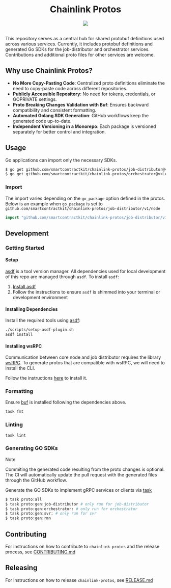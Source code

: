 <div align="center">
  <h1>Chainlink Protos</h1>
  <a><img src="https://github.com/smartcontractkit/chainlink-protos/actions/workflows/push-main.yml/badge.svg" /></a>
  <br/>
  <br/>
</div>

This repository serves as a central hub for shared protobuf definitions used across various services. Currently, it includes protobuf definitions and generated Go SDKs for the job-distributor and orchestrator services. Contributions and additional proto files for other services are welcome.

## Why use Chainlink Protos?

- **No More Copy-Pasting Code**: Centralized proto definitions eliminate the need to copy-paste code across different repositories.
- **Publicly Accessible Repository**: No need for tokens, credentials, or GOPRIVATE settings.
- **Proto Breaking Changes Validation with Buf**: Ensures backward compatibility and consistent formatting.
- **Automated Golang SDK Generation**: GitHub workflows keep the generated code up-to-date.
- **Independent Versioning in a Monorepo**: Each package is versioned separately for better control and integration.

## Usage

Go applications can import only the necessary SDKs.

```bash
$ go get github.com/smartcontractkit/chainlink-protos/job-distributor@v<LATEST_VERSION>
$ go get github.com/smartcontractkit/chainlink-protos/orchestrator@v<LATEST_VERSION>
```

### Import

The import varies depending on the `go_package` option defined in the protos.
Below is an example when `go_package` is set to `github.com/smartcontractkit/chainlink-protos/job-distributor/v1/node`

```go
import "github.com/smartcontractkit/chainlink-protos/job-distributor/v1/node"
```

## Development

### Getting Started

#### Setup

[asdf](https://asdf-vm.com/) is a tool version manager. All dependencies used for local development of this repo are
managed through `asdf`. To install `asdf`:

1. [Install asdf](https://asdf-vm.com/guide/getting-started.html)
2. Follow the instructions to ensure `asdf` is shimmed into your terminal or development environment

#### Installing Dependencies

Install the required tools using [asdf](https://asdf-vm.com/guide/getting-started.html):

```bash
./scripts/setup-asdf-plugin.sh
asdf install
```

#### Installing wsRPC

Communication between core node and job distributor requires the library [wsRPC](https://github.com/smartcontractkit/wsrpc). To generate protos that are compatible with wsRPC, we will need to install the CLI.

Follow the instructions [here](https://github.com/smartcontractkit/wsrpc?tab=readme-ov-file#set-up) to install it.

### Formatting

Ensure [buf](https://buf.build/product/cli) is installed following the dependencies above.

```bash
task fmt
```

### Linting

```bash
task lint
```

### Generating GO SDKs

> [!Note]
> Commiting the generated code resulting from the proto changes is optional. The CI will automatically update the pull request with the generated files through the GitHub workflow.

Generate the GO SDKs to implement gRPC services or clients via [task](https://taskfile.dev/installation/)

```bash
$ task proto:all
$ task proto:gen:job-distributor # only run for job-distributor
$ task proto:gen:orchestrator: # only run for orchestrator
$ task proto:gen:svr: # only run for svr
$ task proto:gen:rmn
```

## Contributing

For instructions on how to contribute to `chainlink-protos` and the release process,
see [CONTRIBUTING.md](https://github.com/smartcontractkit/chainlink-protos/blob/main/CONTRIBUTING.md)

## Releasing

For instructions on how to release `chainlink-protos`,
see [RELEASE.md](https://github.com/smartcontractkit/chainlink-protos/blob/main/RELEASE.md)
